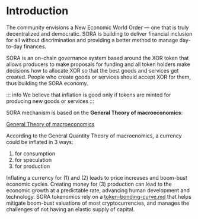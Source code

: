 # Introduction

The community envisions a New Economic World Order — one that is truly decentralized and democratic. SORA is building to deliver financial inclusion for all without discrimination and providing a better method to manage day-to-day finances.

SORA is an on-chain governance system based around the XOR token that allows producers to make proposals for funding and all token holders make decisions how to allocate XOR so that the best goods and services get created. People who create goods or services should accept XOR for them, thus building the SORA economy.

::: info
We believe that inflation is good only if tokens are minted for producing new goods or services
:::

SORA mechanism is based on the **General Theory of macroeconomics**:

[General Theory of macroeconomics](https://www.youtube.com/watch?v=KEfdlctvHH4)

According to the General Quantity Theory of macroenomics, a currency could be inflated in 3 ways:&#x20;

1. for consumption
2. for speculation
3. for production

Inflating a currency for (1) and (2) leads to price increases and boom-bust economic cycles. Creating money for (3) production can lead to the economic growth at a predictable rate, advancing human development and technology. SORA tokenomics rely on a [token-bonding-curve.md](token-bonding-curve.md "mention") that helps mitigate boom-bust valuations of most cryptocurrencies, and manages the challenges of not having an elastic supply of capital.
